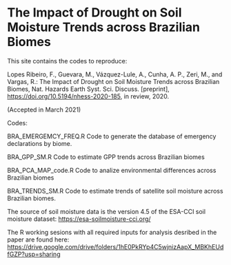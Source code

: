 # The Impact of Drought on Soil Moisture Trends across Brazilian Biomes 

This site contains the codes to reproduce:

 Lopes Ribeiro, F., Guevara, M., Vázquez-Lule, A., Cunha, A. P., Zeri, M., and Vargas, R.: The Impact of Drought on Soil Moisture Trends 
 across Brazilian Biomes, Nat. Hazards Earth Syst. Sci. Discuss. [preprint], https://doi.org/10.5194/nhess-2020-185, in review, 2020. 

(Accepted in March 2021)

Codes: 

BRA_EMERGEMCY_FREQ.R 
Code to generate the database of emergency declarations by biome.

BRA_GPP_SM.R 
Code to estimate GPP trends across Brazilian biomes

BRA_PCA_MAP_code.R 
Code to analize environmental differences across Brazilian biomes

BRA_TRENDS_SM.R 
Code to estimate trends of satellite soil moisture across Brazilian biomes. 

The source of soil moisture data is the version 4.5 of the ESA-CCI soil moisture dataset:
https://esa-soilmoisture-cci.org/ 

The R working sesions with all required inputs for analysis desribed in the paper are found 
here: https://drive.google.com/drive/folders/1hE0PkRYp4C5wjnizAapX_MBKhEUdfGZP?usp=sharing 





 
 
